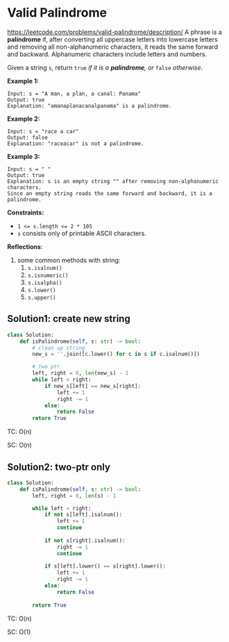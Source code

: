 # Valid Palindrome

https://leetcode.com/problems/valid-palindrome/description/
A phrase is a **palindrome** if, after converting all uppercase letters into lowercase letters and removing all non-alphanumeric characters, it reads the same forward and backward. Alphanumeric characters include letters and numbers.

Given a string `s`, return `true` *if it is a **palindrome**, or* `false` *otherwise*.

 

**Example 1:**

```
Input: s = "A man, a plan, a canal: Panama"
Output: true
Explanation: "amanaplanacanalpanama" is a palindrome.
```

**Example 2:**

```
Input: s = "race a car"
Output: false
Explanation: "raceacar" is not a palindrome.
```

**Example 3:**

```
Input: s = " "
Output: true
Explanation: s is an empty string "" after removing non-alphanumeric characters.
Since an empty string reads the same forward and backward, it is a palindrome.
```

 

**Constraints:**

- `1 <= s.length <= 2 * 105`
- `s` consists only of printable ASCII characters.



**Reflections**:

1. some common methods with string: 
   1. `s.isalnum()`
   2. `s.isnumeric()`
   3. `s.isalpha()`
   4. `s.lower()`
   5. `s.upper()`



## Solution1: create new string

```python
class Solution:
    def isPalindrome(self, s: str) -> bool:
        # clean up string
        new_s = ''.join([c.lower() for c in s if c.isalnum()])

        # two ptr
        left, right = 0, len(new_s) - 1
        while left < right:
            if new_s[left] == new_s[right]:
                left += 1
                right -= 1
            else:
                return False
        return True
```

TC: O(n)

SC: O(n)



## Solution2: two-ptr only

```python
class Solution:
    def isPalindrome(self, s: str) -> bool:
        left, right = 0, len(s) - 1

        while left < right:
            if not s[left].isalnum():
                left += 1
                continue
            
            if not s[right].isalnum():
                right -= 1
                continue
            
            if s[left].lower() == s[right].lower():
                left += 1
                right -= 1
            else:
                return False
        
        return True
```

TC: O(n)

SC: O(1)